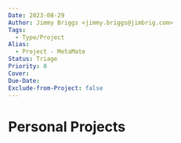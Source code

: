 ```yaml
---
Date: 2023-08-29
Author: Jimmy Briggs <jimmy.briggs@jimbrig.com>
Tags:
  - Type/Project
Alias:
  - Project - MetaMate
Status: Triage
Priority: 0
Cover: 
Due-Date: 
Exclude-from-Project: false
---
```


# Personal Projects

